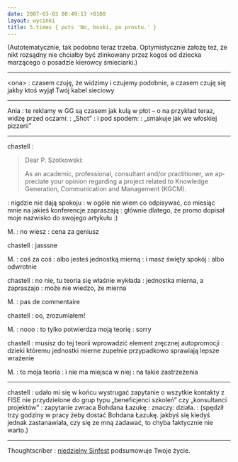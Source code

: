 ```yaml
---
date: 2007-03-03 00:49:13 +0100
layout: wycinki
title: 5.times { puts 'No, boski, po prostu.' }
---
```


(Autotematycznie, tak podobno teraz trzeba. Optymistycznie założę też, że nikt rozsądny nie chciałby być zlinkowany przez kogoś od dziecka marzącego o posadzie kierowcy śmieciarki.)

---

&lt;ona&gt;
: czasem czuję, że widzimy i czujemy podobnie, a czasem czuję się jakby ktoś wyjął Twój kabel sieciowy

---

Ania
: te reklamy w GG są czasem jak kulą w płot – o na przykład teraz, widzę przed oczami:
: „Shot”
: i pod spodem:
: „smakuje jak we włoskiej pizzerii”

---

chastell
: <blockquote lang='en'><p>Dear P. Szotkowski:</p><p>As an academic, professional, consultant and/or practitioner, we appreciate your opinion regarding a project related to Knowledge Generation, Communication and Management (KGCM).</p><p></p></blockquote>
: nigdzie nie dają spokoju
: w ogóle nie wiem co odpisywać, co miesiąc mnie na jakieś konferencje zapraszają
: głównie dlatego, że promo dopisał moje nazwisko do swojego artykułu :)

M.
: no wiesz
: cena za geniusz

chastell
: jasssne

M.
: coś za coś
: albo jesteś jednostką mierną
: i masz święty spokój
: albo odwrotnie

chastell
: no nie, tu teoria się właśnie wykłada
: jednostka mierna, a zapraszajo
: może nie wiedzo, że mierna

M.
: pas de commentaire

chastell
: oo, zrozumiałem!

M.
: nooo
: to tylko potwierdza moją teorię
: sorry

chastell
: musisz do tej teorii wprowadzić element zręcznej autopromocji
: dzieki któremu jednostki mierne zupełnie przypadkowo sprawiają lepsze wrażenie

M.
: to moja teoria
: i nie ma miejsca w niej
: na takie zastrzeżenia

---

chastell
: udało mi się w końcu wystrugać zapytanie o wszytkie kontakty z FISE nie przydzielone do grup typu „beneficjenci szkoleń” czy „konsultanci projektów”
: zapytanie zwraca Bohdana Łazukę
: znaczy: działa.
: (spędził trzy godziny w pracy żeby dostać Bohdana Łazukę. jakbyś się kiedyś jednak zastanawiała, czy się ze mną zadawać, to chyba faktycznie nie warto.)

---

Thoughtscriber
: [niedzielny Sinfest](http://www.sinfest.net/archive_page.php?comicID=2357 'love, lust ’n’ ’splosions') podsumowuje Twoje życie.

